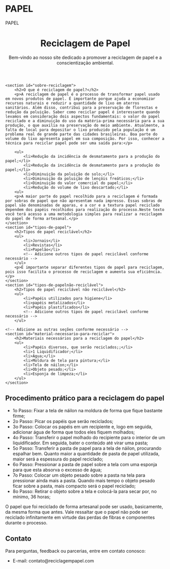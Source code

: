 # PAPEL
PAPEL
<!DOCTYPE html>
<html lang="pt-br">
<head>
    <meta charset="UTF-8">
    <meta name="viewport" content="width=device-width, initial-scale=1.0">
    <title>Reciclagem de Papel</title>
</head>
<body>
    <header>
        <h1>Reciclagem de Papel</h1>
        <p>Bem-vindo ao nosso site dedicado a promover a reciclagem de papel e a conscientização ambiental.</p>
    </header>

    <section id="sobre-reciclagem">
        <h2>O que é reciclagem de papel?</h2>
        <p>A reciclagem de papel é o processo de transformar papel usado em novos produtos de papel. É importante porque ajuda a economizar recursos naturais e reduzir a quantidade de lixo em aterros sanitários. Além disso, contribui para a preservação de florestas e redução da poluição. Saber como reciclar papel é interessante quando levamos em consideração dois aspectos fundamentais: o valor do papel reciclado e a diminuição do uso da matéria-prima necessária para a sua produção, o que auxilia na preservação do meio ambiente. Atualmente, a falta de local para depositar o lixo produzido pela população é um problema real de grande parte das cidades brasileiras. Boa parte do volume do lixo apresenta papel em sua composição. Por isso, conhecer a técnica para reciclar papel pode ser uma saída para:</p>

        <ul>
            <li>Redução da incidência de desmatamento para a produção do papel;</li>
            <li>Redução da incidência de desmatamento para a produção do papel;</li>
            <li>Diminuição da poluição de solo;</li>
            <li>Diminuição da poluição de lençóis freáticos;</li>
            <li>Diminuição do valor comercial do papel;</li>
            <li>Redução do volume de lixo descartado;</li>
        <ul>
        <p>A maior parte do papel recolhido para a reciclagem é formada por sobras de papel que não apresentam nada impresso. Essas sobras de papel são denominadas de aparas, e a cor e a textura papel reciclado dependem dos papéis recolhidos para realização do processo.Neste texto você terá acesso a uma metodologia simples para realizar a reciclagem do papel de forma artesanal.</p>
    </section>
    <section id="tipos-de-papel">
        <h2>Tipos de papel reciclável</h2>
        <ul>
            <li>Jornais</li>
            <li>Revistas</li>
            <li>Papelão</li>
            <!-- Adicione outros tipos de papel reciclável conforme necessário -->
        </ul>
        <p>É importante separar diferentes tipos de papel para reciclagem, pois isso facilita o processo de reciclagem e aumenta sua eficiência.</p>
    </section>
    <section id="tipos-de-papelnão-reciclável">
        <h2>Tipos de papel reciclável não reciclável</h2>
        <ul>
            <li>Papéis utilizados para higiene</li>
            <li>papéis metalizados</li>
            <li>Papéis plastificados</li>
            <!-- Adicione outros tipos de papel reciclável conforme necessário -->
        </ul>

    <!-- Adicione as outras seções conforme necessário -->
    <section id="material-necessario-para-reciclar">
        <h2>Materiais necessários para a reciclagem do papel</h2>
        <ul>
            <li>Papéis diversos, que serão reciclados;;</li>
            <li>1 Liquidificador;</li>
            <li>Água;</li>
            <li>Moldura de tela para pintura;</li>
            <li>Tela de náilon;</li>
            <li>Objeto pesado;</li>
            <li>Esponja de limpeza;</li>
        </ul>
    </section>
<section id="como-reciclar">
        <h2>Procedimento prático para a reciclagem do papel</h2>
        <ul>
            <li>1o Passo: Fixar a tela de náilon na moldura de forma que fique bastante firme;</li>
            <li>2o Passo: Picar os papéis que serão reciclados;</li>
            <li>3o Passo: Colocar os papéis em um recipiente e, logo em seguida, adicionar água de forma que todos eles fiquem molhados;</li>
            <li>4o Passo: Transferir o papel molhado do recipiente para o interior de um liquidificador. Em seguida, bater o conteúdo até virar uma pasta;</li>
            <li>5o Passo: Transferir a pasta de papel para a tela de náilon, procurando espalhar bem. Quanto maior a quantidade de pasta de papel utilizada, maior será a espessura do papel reciclado;</li>
            <li>6o Passo: Pressionar a pasta de papel sobre a tela com uma esponja para que esta absorva o excesso de água;</li>
            <li>7o Passo: Colocar um objeto pesado sobre a pasta na tela para pressionar ainda mais a pasta. Quando mais tempo o objeto pesado ficar sobre a pasta, mais compacto será o papel reciclado;</li>
            <li>8o Passo: Retirar o objeto sobre a tela e colocá-la para secar por, no mínimo, 36 horas;</li>
        </ul>
    <p> O papel que foi reciclado de forma artesanal pode ser usado, basicamente, da mesma forma que antes. Vale ressaltar que o papel não pode ser reciclado infinitamente em virtude das perdas de fibras e componentes durante o processo.</p>
    </section>
    <footer>
        <section id="contato">
            <h2>Contato</h2>
            <p>Para perguntas, feedback ou parcerias, entre em contato conosco:</p>
            <ul>
                <li>E-mail: contato@reciclagempapel.com</li>
                <!-- Adicione outras informações de contato conforme necessário -->
            </ul>
        </section>
    </footer>
</body>
</html>
